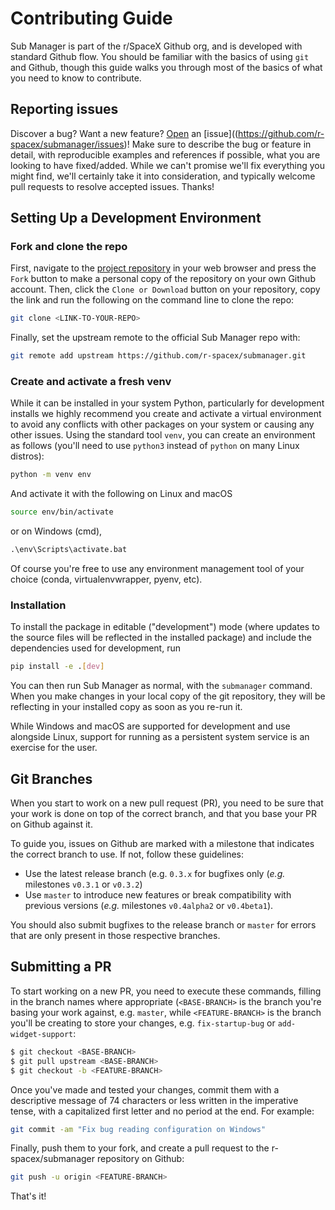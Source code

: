 # Contributing Guide

Sub Manager is part of the r/SpaceX Github org, and is developed with standard Github flow.
You should be familiar with the basics of using ``git`` and Github, though this guide walks you through most of the basics of what you need to know to contribute.


## Reporting issues

Discover a bug?
Want a new feature?
[Open](https://github.com/r-spacex/submanager/issues/new/choose) an [issue]((https://github.com/r-spacex/submanager/issues)!
Make sure to describe the bug or feature in detail, with reproducible examples and references if possible, what you are looking to have fixed/added.
While we can't promise we'll fix everything you might find, we'll certainly take it into consideration, and typically welcome pull requests to resolve accepted issues.
Thanks!



## Setting Up a Development Environment

### Fork and clone the repo

First, navigate to the [project repository](https://github.com/r-spacex/submanager) in your web browser and press the ``Fork`` button to make a personal copy of the repository on your own Github account.
Then, click the ``Clone or Download`` button on your repository, copy the link and run the following on the command line to clone the repo:

```bash
git clone <LINK-TO-YOUR-REPO>
```

Finally, set the upstream remote to the official Sub Manager repo with:

```bash
git remote add upstream https://github.com/r-spacex/submanager.git
```


### Create and activate a fresh venv

While it can be installed in your system Python, particularly for development installs we highly recommend you create and activate a virtual environment to avoid any conflicts with other packages on your system or causing any other issues.
Using the standard tool ``venv``, you can create an environment as follows (you'll need to use ``python3`` instead of ``python`` on many Linux distros):

```bash
python -m venv env
```

And activate it with the following on Linux and macOS

```bash
source env/bin/activate
```

or on Windows (cmd),

```cmd
.\env\Scripts\activate.bat
```

Of course you're free to use any environment management tool of your choice (conda, virtualenvwrapper, pyenv, etc).


### Installation

To install the package in editable ("development") mode (where updates to the source files will be reflected in the installed package) and include the dependencies used for development, run

```bash
pip install -e .[dev]
```

You can then run Sub Manager as normal, with the ``submanager`` command.
When you make changes in your local copy of the git repository, they will be reflecting in your installed copy as soon as you re-run it.

While Windows and macOS are supported for development and use alongside Linux, support for running as a persistent system service is an exercise for the user.



## Git Branches

When you start to work on a new pull request (PR), you need to be sure that your work is done on top of the correct branch, and that you base your PR on Github against it.

To guide you, issues on Github are marked with a milestone that indicates the correct branch to use. If not, follow these guidelines:

* Use the latest release branch (e.g. ``0.3.x`` for bugfixes only (*e.g.* milestones ``v0.3.1`` or ``v0.3.2``)
* Use ``master`` to introduce new features or break compatibility with previous versions (*e.g.* milestones ``v0.4alpha2`` or ``v0.4beta1``).

You should also submit bugfixes to the release branch or ``master`` for errors that are only present in those respective branches.



## Submitting a PR

To start working on a new PR, you need to execute these commands, filling in the branch names where appropriate (``<BASE-BRANCH>`` is the branch you're basing your work against, e.g. ``master``, while ``<FEATURE-BRANCH>`` is the branch you'll be creating to store your changes, e.g. ``fix-startup-bug`` or ``add-widget-support``:

```bash
$ git checkout <BASE-BRANCH>
$ git pull upstream <BASE-BRANCH>
$ git checkout -b <FEATURE-BRANCH>
```

Once you've made and tested your changes, commit them with a descriptive message of 74 characters or less written in the imperative tense, with a capitalized first letter and no period at the end. For example:

```bash
git commit -am "Fix bug reading configuration on Windows"
```

Finally, push them to your fork, and create a pull request to the r-spacex/submanager repository on Github:

```bash
git push -u origin <FEATURE-BRANCH>
```

That's it!
